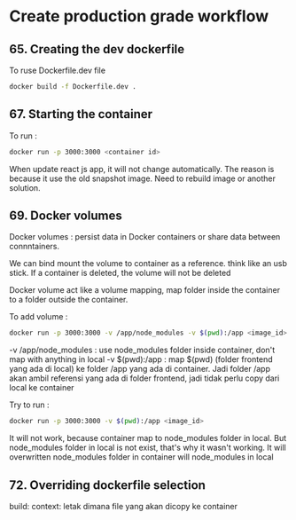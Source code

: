 # Create production grade workflow

## 65. Creating the dev dockerfile

To ruse Dockerfile.dev file

```sh
docker build -f Dockerfile.dev .
```

## 67. Starting the container

To run :

```sh
docker run -p 3000:3000 <container id>
```

When update react js app, it will not change automatically. The reason is because it use the old snapshot image. Need to rebuild image or another solution.

## 69. Docker volumes

Docker volumes : persist data in Docker containers or share data between connntainers.

We can bind mount the volume to container as a reference. think like an usb stick. If a container is deleted, the volume will not be deleted


Docker volume act like a volume mapping, map folder inside the container to a folder outside the container.

To add volume :

```sh
docker run -p 3000:3000 -v /app/node_modules -v $(pwd):/app <image_id>
```

-v /app/node_modules : use node_modules folder inside container, don't map with anything in local
-v $(pwd):/app : map $(pwd) (folder frontend yang ada di local) ke folder /app yang ada di container. Jadi folder /app akan ambil referensi yang ada di folder frontend, jadi tidak perlu copy dari local ke container

Try to run :

```sh
docker run -p 3000:3000 -v $(pwd):/app <image_id>
```

It will not work, because container map to node_modules folder in local. But node_modules folder in local is not exist, that's why it wasn't working. It will overwritten node_modules folder in container will node_modules in local

## 72. Overriding dockerfile selection

build: 
      context: letak dimana file yang akan dicopy ke container